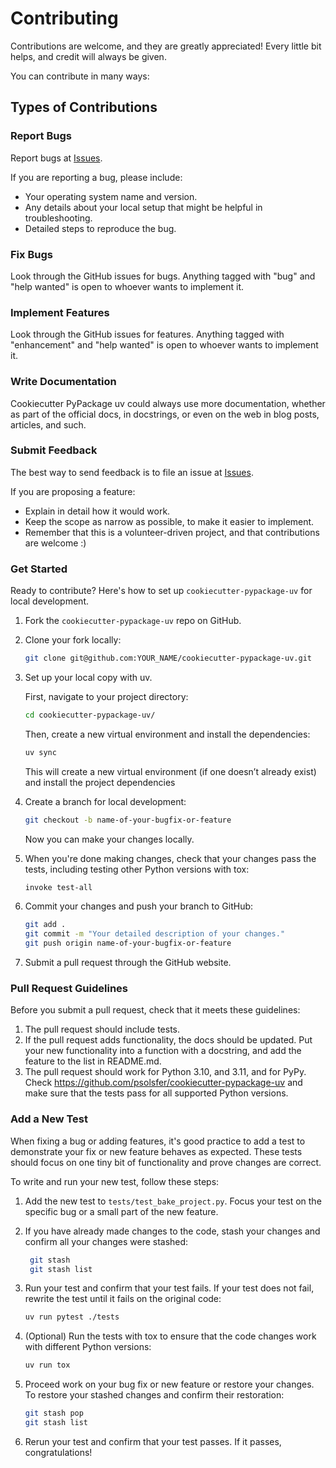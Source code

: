 # Contributing

Contributions are welcome, and they are greatly appreciated! Every little bit
helps, and credit will always be given.

You can contribute in many ways:

## Types of Contributions

### Report Bugs

Report bugs at [Issues].

If you are reporting a bug, please include:

- Your operating system name and version.
- Any details about your local setup that might be helpful in troubleshooting.
- Detailed steps to reproduce the bug.

### Fix Bugs

Look through the GitHub issues for bugs. Anything tagged with "bug" and "help wanted" is open to whoever wants to implement it.

### Implement Features

Look through the GitHub issues for features. Anything tagged with "enhancement" and "help wanted" is open to whoever wants to implement it.

### Write Documentation

Cookiecutter PyPackage uv could always use more documentation, whether as part of the official docs, in docstrings, or even on the web in blog posts, articles, and such.

### Submit Feedback

The best way to send feedback is to file an issue at [Issues].

If you are proposing a feature:

- Explain in detail how it would work.
- Keep the scope as narrow as possible, to make it easier to implement.
- Remember that this is a volunteer-driven project, and that contributions are welcome :)

### Get Started

Ready to contribute? Here's how to set up `cookiecutter-pypackage-uv` for local development.

1. Fork the `cookiecutter-pypackage-uv` repo on GitHub.
2. Clone your fork locally:

    ```bash linenums="0"
    git clone git@github.com:YOUR_NAME/cookiecutter-pypackage-uv.git
    ```

3. Set up your local copy with uv.

    First, navigate to your project directory:

    ```bash linenums="0"
    cd cookiecutter-pypackage-uv/
    ```

    Then, create a new virtual environment and install the dependencies:

    ```bash linenums="0"
    uv sync
    ```

    This will create a new virtual environment (if one doesn’t already exist) and install the project dependencies

4. Create a branch for local development:

    ```bash linenums="0"
    git checkout -b name-of-your-bugfix-or-feature
    ```

   Now you can make your changes locally.

5. When you're done making changes, check that your changes pass the tests, including testing other Python versions with tox:

    ```bash linenums="0"
    invoke test-all
    ```

6. Commit your changes and push your branch to GitHub:

    ```bash linenums="0"
    git add .
    git commit -m "Your detailed description of your changes."
    git push origin name-of-your-bugfix-or-feature
    ```

7. Submit a pull request through the GitHub website.

### Pull Request Guidelines

Before you submit a pull request, check that it meets these guidelines:

1. The pull request should include tests.
2. If the pull request adds functionality, the docs should be updated. Put
   your new functionality into a function with a docstring, and add the
   feature to the list in README.md.
3. The pull request should work for Python 3.10, and 3.11, and for PyPy. Check <https://github.com/psolsfer/cookiecutter-pypackage-uv> and make sure that the tests pass for all supported Python versions.

### Add a New Test

When fixing a bug or adding features, it's good practice to add a test to
demonstrate your fix or new feature behaves as expected. These tests should
focus on one tiny bit of functionality and prove changes are correct.

To write and run your new test, follow these steps:

1. Add the new test to `tests/test_bake_project.py`. Focus your test on the
   specific bug or a small part of the new feature.

2. If you have already made changes to the code, stash your changes and confirm
   all your changes were stashed:

   ```bash linenums="0"
    git stash
    git stash list
    ```

3. Run your test and confirm that your test fails. If your test does not fail,
   rewrite the test until it fails on the original code:

    ```bash linenums="0"
    uv run pytest ./tests
    ```

4. (Optional) Run the tests with tox to ensure that the code changes work with different Python versions:

    ```bash linenums="0"
    uv run tox
    ```

5. Proceed work on your bug fix or new feature or restore your changes. To
   restore your stashed changes and confirm their restoration:

    ```bash linenums="0"
    git stash pop
    git stash list
    ```

6. Rerun your test and confirm that your test passes. If it passes,
   congratulations!

[Issues]: <https://github.com/psolsfer/cookiecutter-pypackage-uv/issues>
